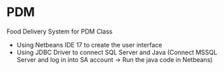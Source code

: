 # PDM
Food Delivery System for PDM Class

- Using Netbeans IDE 17 to create the user interface
- Using JDBC Driver to connect SQL Server and Java (Connect MSSQL Server and log in into SA account -> Run the java code in Netbeans) 
